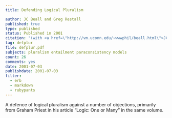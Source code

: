 ```yaml
---
title: Defending Logical Pluralism

author: JC Beall and Greg Restall
published: true
type: published
status: Published in 2001
citation: "(with <a href=\"http://vm.uconn.edu/~wwwphil/beall.html\">JC Beall</a>) &ldquo;Defending Logical Pluralism,&rdquo; pages 1--22 in <em>Logical Consequence</em>&#58; <em>Rival Approaches Proceedings of the 1999 Conference of the Society of  Exact Philosophy</em> (Stanmore&#58; Hermes, 2001), John Woods and Bryson Brown (editors), ISBN 1-903398-17-5."
tag: defplur
file: defplur.pdf
subjects: pluralism entailment paraconsistency models
count: 26
comments: yes
date: 2001-07-03
publishdate: 2001-07-03
filter:
  - erb
  - markdown
  - rubypants
---
```

A defence of logical pluralism against a number of objections, primarily from Graham Priest in his article &ldquo;Logic: One or Many&rdquo; in the same volume.